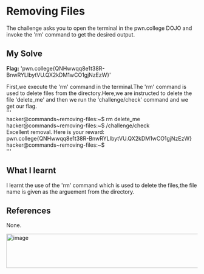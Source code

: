 # Removing Files
The challenge asks you to open the terminal in the pwn.college DOJO and invoke the 'rm' command to get the desired output.  

## My Solve
**Flag:** 'pwn.college{QNHwwqq8e1t38R-BnwRYLIbytVU.QX2kDM1wCO1gjNzEzW}'  

First,we execute the 'rm' command in the terminal.The 'rm' command is used to delete files from the directory.Here,we are instructed to delete the file 'delete_me' and then we run the 'challenge/check' command and we get our flag.  
'''  
hacker@commands~removing-files:~$ rm delete_me   
hacker@commands~removing-files:~$ /challenge/check    
Excellent removal. Here is your reward:   
pwn.college{QNHwwqq8e1t38R-BnwRYLIbytVU.QX2kDM1wCO1gjNzEzW}   
hacker@commands~removing-files:~$   
'''  

## What I learnt
I learnt the use of the 'rm' command which is used to delete the files,the file name is given as the arguement from the directory.  

## References
None.   

<img width="654" height="90" alt="image" src="https://github.com/user-attachments/assets/6fcf1393-b3c8-4b48-b9d3-f339fce352ca" />


